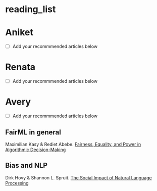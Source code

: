 # reading_list

# Aniket 
- [ ] Add your recommmended articles below

# Renata 
- [ ] Add your recommmended articles below

# Avery 
- [ ] Add your recommmended articles below

## FairML in general 

Maximilian Kasy & Rediet Abebe. [Fairness, Equality, and Power in Algorithmic Decision-Making](https://www.cs.cornell.edu/~red/fairness_equality_power.pdf)

## Bias and NLP

Dirk Hovy & Shannon L. Spruit. [The Social Impact of Natural Language Processing](https://www.aclweb.org/anthology/P16-2096.pdf)
